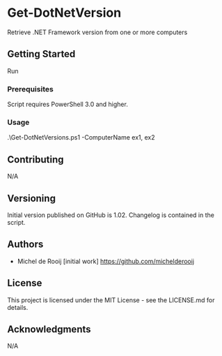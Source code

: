 # Get-DotNetVersion

Retrieve .NET Framework version from one or more computers

## Getting Started

Run

### Prerequisites

Script requires PowerShell 3.0 and higher.

### Usage

.\Get-DotNetVersions.ps1 -ComputerName ex1, ex2

## Contributing

N/A

## Versioning

Initial version published on GitHub is 1.02. Changelog is contained in the script.

## Authors

* Michel de Rooij [initial work] https://github.com/michelderooij

## License

This project is licensed under the MIT License - see the LICENSE.md for details.

## Acknowledgments

N/A
 